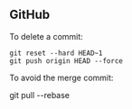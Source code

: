 ## GitHub

To delete a commit:

~~~
git reset --hard HEAD~1
git push origin HEAD --force
~~~

To avoid the merge commit:

git pull --rebase
